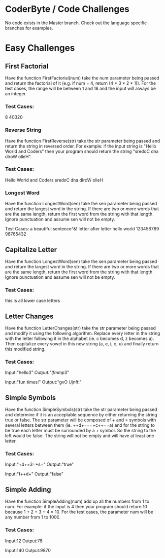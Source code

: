 # CoderByte / Code Challenges
No code exists in the Master branch. Check out the language specific branches
for examples.

# Easy Challenges

## First Factorial
Have the function FirstFactorial(num) take the num parameter being passed
and return the factorial of it (e.g. if num = 4, return (4 * 3 * 2 * 1)).
For the test cases, the range will be between 1 and 18 and the input will
always be an integer.

### Test Cases:
8 40320

### Reverse String
Have the function FirstReverse(str) take the str parameter being passed and
return the string in reversed order. For example: if the input string is
"Hello World and Coders" then your program should return the string
"sredoC dna dlroW olleH".

### Test Cases:
Hello World and Coders
sredoC dna dlroW olleH

### Longest Word
Have the function LongestWord(sen) take the sen parameter being passed and
return the largest word in the string. If there are two or more words that
are the same length, return the first word from the string with that length.
Ignore punctuation and assume sen will not be empty.

Test Cases:
a beautiful sentence^&!
letter after letter
hello world
123456789 98765432

## Capitalize Letter
Have the function LongestWord(sen) take the sen parameter being passed and
return the largest word in the string. If there are two or more words that
are the same length, return the first word from the string with that length.
Ignore punctuation and assume sen will not be empty.

### Test Cases:
this is all lower case letters

## Letter Changes
Have the function LetterChanges(str) take the str parameter being passed
and modify it using the following algorithm. Replace every letter in the
string with the letter following it in the alphabet
(ie. c becomes d, z becomes a). Then capitalize every vowel in this new
string (a, e, i, o, u) and finally return this modified string.

### Test Cases:
Input:"hello*3"
Output:"Ifmmp*3"

Input:"fun times!"
Output:"gvO Ujnft!"

## Simple Symbols
Have the function SimpleSymbols(str) take the str parameter being passed and
determine if it is an acceptable sequence by either returning the string
true or false. The str parameter will be composed of + and = symbols with
several letters between them (ie. ++d+===+c++==a) and for the string to be
true each letter must be surrounded by a + symbol. So the string to the left
would be false. The string will not be empty and will have at least one
letter.

### Test Cases:
Input:"+d+=3=+s+"
Output:"true"

Input:"f++d+"
Output:"false"

## Simple Adding
Have the function SimpleAdding(num) add up all the numbers from 1 to num.
For example: if the input is 4 then your program should return 10 because
1 + 2 + 3 + 4 = 10. For the test cases, the parameter num will be any number
from 1 to 1000.

### Test Cases:
Input:12
Output:78

Input:140
Output:9870
